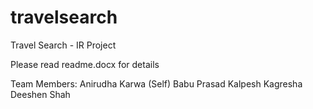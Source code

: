 travelsearch
============

Travel Search - IR Project 

Please read readme.docx for details

Team Members:
Anirudha Karwa (Self)
Babu Prasad
Kalpesh Kagresha
Deeshen Shah
